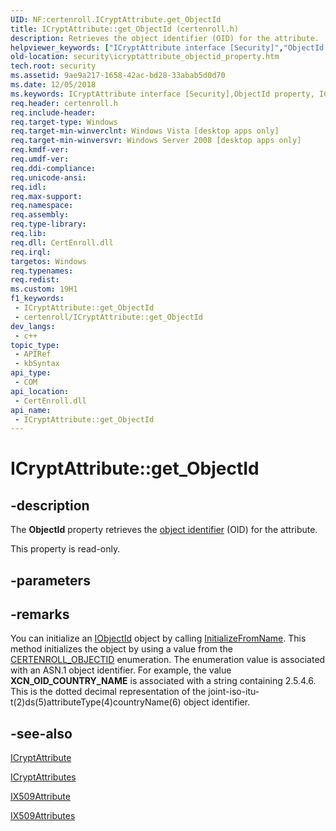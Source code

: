 ```yaml
---
UID: NF:certenroll.ICryptAttribute.get_ObjectId
title: ICryptAttribute::get_ObjectId (certenroll.h)
description: Retrieves the object identifier (OID) for the attribute.
helpviewer_keywords: ["ICryptAttribute interface [Security]","ObjectId property","ICryptAttribute.ObjectId","ICryptAttribute.get_ObjectId","ICryptAttribute::ObjectId","ICryptAttribute::get_ObjectId","ObjectId property [Security]","ObjectId property [Security]","ICryptAttribute interface","certenroll/ICryptAttribute::ObjectId","certenroll/ICryptAttribute::get_ObjectId","get_ObjectId","security.icryptattribute_objectid_property"]
old-location: security\icryptattribute_objectid_property.htm
tech.root: security
ms.assetid: 9ae9a217-1658-42ac-bd28-33abab5d0d70
ms.date: 12/05/2018
ms.keywords: ICryptAttribute interface [Security],ObjectId property, ICryptAttribute.ObjectId, ICryptAttribute.get_ObjectId, ICryptAttribute::ObjectId, ICryptAttribute::get_ObjectId, ObjectId property [Security], ObjectId property [Security],ICryptAttribute interface, certenroll/ICryptAttribute::ObjectId, certenroll/ICryptAttribute::get_ObjectId, get_ObjectId, security.icryptattribute_objectid_property
req.header: certenroll.h
req.include-header: 
req.target-type: Windows
req.target-min-winverclnt: Windows Vista [desktop apps only]
req.target-min-winversvr: Windows Server 2008 [desktop apps only]
req.kmdf-ver: 
req.umdf-ver: 
req.ddi-compliance: 
req.unicode-ansi: 
req.idl: 
req.max-support: 
req.namespace: 
req.assembly: 
req.type-library: 
req.lib: 
req.dll: CertEnroll.dll
req.irql: 
targetos: Windows
req.typenames: 
req.redist: 
ms.custom: 19H1
f1_keywords:
 - ICryptAttribute::get_ObjectId
 - certenroll/ICryptAttribute::get_ObjectId
dev_langs:
 - c++
topic_type:
 - APIRef
 - kbSyntax
api_type:
 - COM
api_location:
 - CertEnroll.dll
api_name:
 - ICryptAttribute::get_ObjectId
---
```


# ICryptAttribute::get_ObjectId


## -description

The <b>ObjectId</b> property retrieves the <a href="/windows/desktop/SecGloss/o-gly">object identifier</a> (OID) for the attribute.

This property is read-only.

## -parameters

## -remarks

 You can initialize an <a href="/windows/desktop/api/certenroll/nn-certenroll-iobjectid">IObjectId</a> object by calling <a href="/windows/desktop/api/certenroll/nf-certenroll-iobjectid-initializefromname">InitializeFromName</a>. This method initializes the object by using a value from the <a href="/windows/desktop/api/certenroll/ne-certenroll-certenroll_objectid">CERTENROLL_OBJECTID</a> enumeration. The enumeration value is associated with an ASN.1 object identifier. For example, the value <b>XCN_OID_COUNTRY_NAME</b> is associated with a string containing 2.5.4.6. This is the dotted decimal representation of the joint-iso-itu-t(2)ds(5)attributeType(4)countryName(6) object identifier.

## -see-also

<a href="/windows/desktop/api/certenroll/nn-certenroll-icryptattribute">ICryptAttribute</a>



<a href="/windows/desktop/api/certenroll/nn-certenroll-icryptattributes">ICryptAttributes</a>



<a href="/windows/desktop/api/certenroll/nn-certenroll-ix509attribute">IX509Attribute</a>



<a href="/windows/desktop/api/certenroll/nn-certenroll-ix509attributes">IX509Attributes</a>

